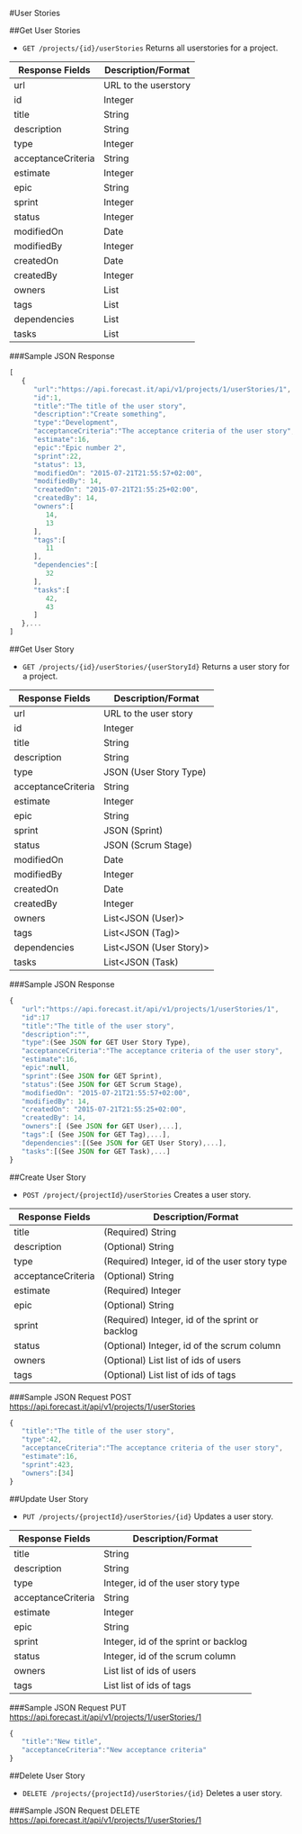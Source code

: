 #User Stories

##Get User Stories

* `GET /projects/{id}/userStories` Returns all userstories for a project.

|Response Fields | Description/Format|
|------------ | -------------|
|url | URL to the userstory|
|id | Integer|
|title | String|
|description | String|
|type | Integer|
|acceptanceCriteria | String|
|estimate | Integer|
|epic | String|
|sprint | Integer|
|status | Integer|
|modifiedOn | Date|
|modifiedBy | Integer|
|createdOn | Date|
|createdBy | Integer|
|owners |List<Integer>|
|tags | List<Integer>|
|dependencies | List<Integer>|
|tasks | List<Integer>|

###Sample JSON Response
```javascript
[
   {
      "url":"https://api.forecast.it/api/v1/projects/1/userStories/1",
      "id":1,
      "title":"The title of the user story",
      "description":"Create something",
      "type":"Development",
      "acceptanceCriteria":"The acceptance criteria of the user story",
      "estimate":16,
      "epic":"Epic number 2",
      "sprint":22,
	  "status": 13,
	  "modifiedOn": "2015-07-21T21:55:57+02:00",
      "modifiedBy": 14,
      "createdOn": "2015-07-21T21:55:25+02:00",
      "createdBy": 14,
      "owners":[
         14,
		 13
      ],
      "tags":[
	     11
      ],
      "dependencies":[
	     32
      ],
      "tasks":[
         42,
		 43
      ]
   },...
]
```

##Get User Story

* `GET /projects/{id}/userStories/{userStoryId}` Returns a user story for a project.

|Response Fields | Description/Format|
|------------ | -------------|
|url | URL to the user story|
|id | Integer|
|title | String|
|description | String|
|type | JSON (User Story Type)|
|acceptanceCriteria | String|
|estimate | Integer|
|epic | String|
|sprint | JSON (Sprint)|
|status | JSON (Scrum Stage)|
|modifiedOn | Date|
|modifiedBy | Integer|
|createdOn | Date|
|createdBy | Integer|
|owners | List<JSON (User)>|
|tags | List<JSON (Tag)>|
|dependencies | List<JSON (User Story)>|
|tasks | List<JSON (Task)|

###Sample JSON Response
```javascript
{
   "url":"https://api.forecast.it/api/v1/projects/1/userStories/1",
   "id":17
   "title":"The title of the user story",
   "description":"",
   "type":(See JSON for GET User Story Type),
   "acceptanceCriteria":"The acceptance criteria of the user story",
   "estimate":16,
   "epic":null,
   "sprint":(See JSON for GET Sprint),
   "status":(See JSON for GET Scrum Stage),
   "modifiedOn": "2015-07-21T21:55:57+02:00",
   "modifiedBy": 14,
   "createdOn": "2015-07-21T21:55:25+02:00",
   "createdBy": 14,
   "owners":[ (See JSON for GET User),...],
   "tags":[ (See JSON for GET Tag),...],
   "dependencies":[(See JSON for GET User Story),...],
   "tasks":[(See JSON for GET Task),...]
}
```

##Create User Story

* `POST /project/{projectId}/userStories` Creates a user story.

|Response Fields | Description/Format|
|------------ | -------------|
|title | (Required) String| 
|description | (Optional) String|
|type | (Required) Integer, id of the user story type|
|acceptanceCriteria | (Optional) String|
|estimate | (Required) Integer|
|epic | (Optional) String|
|sprint | (Required) Integer, id of the sprint or backlog|
|status | (Optional) Integer, id of the scrum column|
|owners | (Optional) List<Integer> list of ids of users|
|tags | (Optional) List<Integer> list of ids of tags|

###Sample JSON Request
POST https://api.forecast.it/api/v1/projects/1/userStories

```javascript
{
   "title":"The title of the user story",
   "type":42,
   "acceptanceCriteria":"The acceptance criteria of the user story",
   "estimate":16,
   "sprint":423,
   "owners":[34]
}
```

##Update User Story

* `PUT /projects/{projectId}/userStories/{id}` Updates a user story.

|Response Fields | Description/Format|
|------------ | -------------|
|title | String| 
|description | String|
|type | Integer, id of the user story type|
|acceptanceCriteria | String|
|estimate | Integer|
|epic | String|
|sprint | Integer, id of the sprint or backlog|
|status | Integer, id of the scrum column|
|owners | List<Integer> list of ids of users|
|tags | List<Integer> list of ids of tags|

###Sample JSON Request
PUT https://api.forecast.it/api/v1/projects/1/userStories/1

```javascript
{
   "title":"New title",
   "acceptanceCriteria":"New acceptance criteria"
}
```

##Delete User Story

* `DELETE /projects/{projectId}/userStories/{id}` Deletes a user story.

###Sample JSON Request
DELETE https://api.forecast.it/api/v1/projects/1/userStories/1
